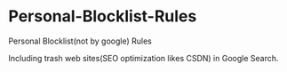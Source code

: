 # Personal-Blocklist-Rules
Personal Blocklist(not by google) Rules

Including trash web sites(SEO optimization likes CSDN) in Google Search.
